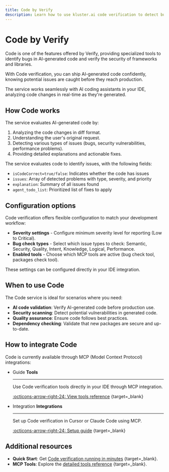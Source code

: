 ```yaml
---
title: Code by Verify
description: Learn how to use kluster.ai code verification to detect bugs and security issues in AI-generated code using kluster.ai's specialized Verify.
---
```


# Code by Verify

Code is one of the features offered by Verify, providing specialized tools to identify bugs in AI-generated code and verify the security of frameworks and libraries.

With Code verification, you can ship AI-generated code confidently, knowing potential issues are caught before they reach production.

The service works seamlessly with AI coding assistants in your IDE, analyzing code changes in real-time as they're generated.

## How Code works

The service evaluates AI-generated code by:

1. Analyzing the code changes in diff format.
2. Understanding the user's original request.
3. Detecting various types of issues (bugs, security vulnerabilities, performance problems).
4. Providing detailed explanations and actionable fixes.

The service evaluates code to identify issues, with the following fields:

- `isCodeCorrect=true/false`: Indicates whether the code has issues
- `issues`: Array of detected problems with type, severity, and priority
- `explanation`: Summary of all issues found
- `agent_todo_list`: Prioritized list of fixes to apply

## Configuration options

Code verification offers flexible configuration to match your development workflow:

- **Severity settings** - Configure minimum severity level for reporting (Low to Critical).
- **Bug check types** - Select which issue types to check: Semantic, Security, Quality, Intent, Knowledge, Logical, Performance.
- **Enabled tools** - Choose which MCP tools are active (bug check tool, packages check tool).

These settings can be configured directly in your IDE integration.

## When to use Code

The Code service is ideal for scenarios where you need:

- **AI code validation**: Verify AI-generated code before production use.
- **Security scanning**: Detect potential vulnerabilities in generated code.
- **Quality assurance**: Ensure code follows best practices.
- **Dependency checking**: Validate that new packages are secure and up-to-date.

## How to integrate Code

Code is currently available through MCP (Model Context Protocol) integrations:

<div class="grid cards" markdown>

-   <span class="badge guide">Guide</span> __Tools__

    ---

    Use Code verification tools directly in your IDE through MCP integration.

    [:octicons-arrow-right-24: View tools reference](/verify/code/tools/) {target=\_blank}

-   <span class="badge integration">Integration</span> __Integrations__

    ---

    Set up Code verification in Cursor or Claude Code using MCP.

    [:octicons-arrow-right-24: Setup guide](/verify/code/integrations/) {target=\_blank}

</div>

## Additional resources

- **Quick Start**: Get [Code verification running in minutes](/verify/quickstart/code/) {target=\_blank}.
- **MCP Tools**: Explore the [detailed tools reference](/verify/code/tools/) {target=\_blank}.